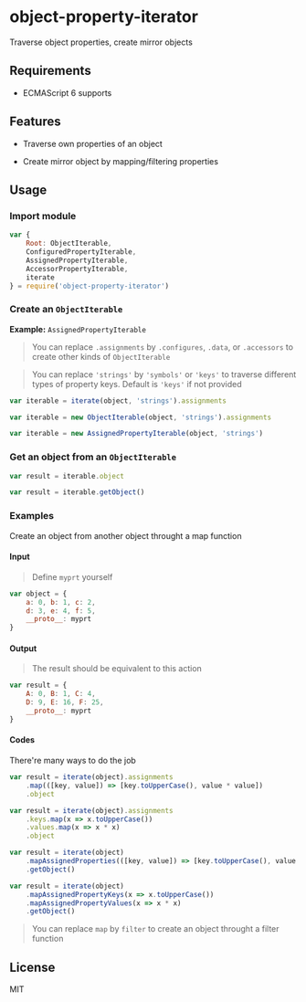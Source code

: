 
# object-property-iterator
Traverse object properties, create mirror objects

## Requirements

 * ECMAScript 6 supports

## Features

 * Traverse own properties of an object

 * Create mirror object by mapping/filtering properties

## Usage

### Import module

```javascript
var {
    Root: ObjectIterable,
    ConfiguredPropertyIterable,
    AssignedPropertyIterable,
    AccessorPropertyIterable,
    iterate
} = require('object-property-iterator')
```

### Create an `ObjectIterable`

**Example:** `AssignedPropertyIterable`

> You can replace `.assignments` by `.configures`, `.data`, or `.accessors` to create other kinds of `ObjectIterable`

> You can replace `'strings'` by `'symbols'` or `'keys'` to traverse different types of property keys. Default is `'keys'` if not provided

```javascript
var iterable = iterate(object, 'strings').assignments
```

```javascript
var iterable = new ObjectIterable(object, 'strings').assignments
```

```javascript
var iterable = new AssignedPropertyIterable(object, 'strings')
```

### Get an object from an `ObjectIterable`

```javascript
var result = iterable.object
```

```javascript
var result = iterable.getObject()
```

### Examples

Create an object from another object throught a map function

#### Input

> Define `myprt` yourself

```javascript
var object = {
    a: 0, b: 1, c: 2,
    d: 3, e: 4, f: 5,
    __proto__: myprt
}
```

#### Output

> The result should be equivalent to this action

```javascript
var result = {
    A: 0, B: 1, C: 4,
    D: 9, E: 16, F: 25,
    __proto__: myprt
}
```

#### Codes

There're many ways to do the job

```javascript
var result = iterate(object).assignments
    .map(([key, value]) => [key.toUpperCase(), value * value])
    .object
```

```javascript
var result = iterate(object).assignments
    .keys.map(x => x.toUpperCase())
    .values.map(x => x * x)
    .object
```

```javascript
var result = iterate(object)
    .mapAssignedProperties(([key, value]) => [key.toUpperCase(), value * value])
    .getObject()
```

```javascript
var result = iterate(object)
    .mapAssignedPropertyKeys(x => x.toUpperCase())
    .mapAssignedPropertyValues(x => x * x)
    .getObject()
```

> You can replace `map` by `filter` to create an object throught a filter function

## License

MIT
